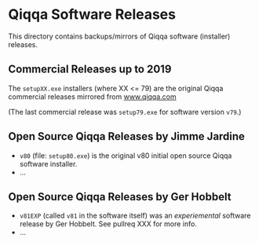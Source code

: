 # Qiqqa Software Releases

This directory contains backups/mirrors of Qiqqa software (installer) releases.


## Commercial Releases up to 2019

The `setupXX.exe` installers (where XX <= 79) are the original Qiqqa commercial releases mirrored from www.qiqqa.com

(The last commercial release was `setup79.exe` for software version `v79`.)


## Open Source Qiqqa Releases by Jimme Jardine

- `v80` (file: `setup80.exe`) is the original v80 initial open source Qiqqa software installer.
- ...


## Open Source Qiqqa Releases by Ger Hobbelt 

- `v81EXP` (called `v81` in the software itself) was an *experiemental* software release by Ger Hobbelt. See pullreq XXX for more info.
- ...

